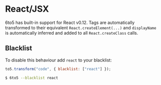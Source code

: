 # React/JSX

6to5 has built-in support for React v0.12. Tags are automatically transformed to
their equivalent `React.createElement(...)` and `displayName` is automatically
inferred and added to all `React.createClass` calls.

## Blacklist

To disable this behaviour add `react` to your blacklist:

```javascript
to5.transform("code", { blacklist: ["react"] });
```

```sh
$ 6to5 --blacklist react
```
